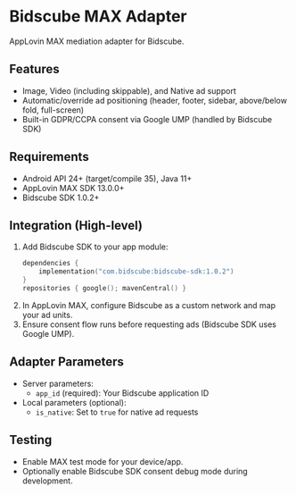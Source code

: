 # Bidscube MAX Adapter

AppLovin MAX mediation adapter for Bidscube.

## Features

- Image, Video (including skippable), and Native ad support
- Automatic/override ad positioning (header, footer, sidebar, above/below fold, full-screen)
- Built-in GDPR/CCPA consent via Google UMP (handled by Bidscube SDK)

## Requirements

- Android API 24+ (target/compile 35), Java 11+
- AppLovin MAX SDK 13.0.0+
- Bidscube SDK 1.0.2+

## Integration (High-level)

1. Add Bidscube SDK to your app module:
   ```kotlin
   dependencies {
       implementation("com.bidscube:bidscube-sdk:1.0.2")
   }
   repositories { google(); mavenCentral() }
   ```
2. In AppLovin MAX, configure Bidscube as a custom network and map your ad units.
3. Ensure consent flow runs before requesting ads (Bidscube SDK uses Google UMP).

## Adapter Parameters

- Server parameters:
  - `app_id` (required): Your Bidscube application ID
- Local parameters (optional):
  - `is_native`: Set to `true` for native ad requests

## Testing

- Enable MAX test mode for your device/app.
- Optionally enable Bidscube SDK consent debug mode during development.

